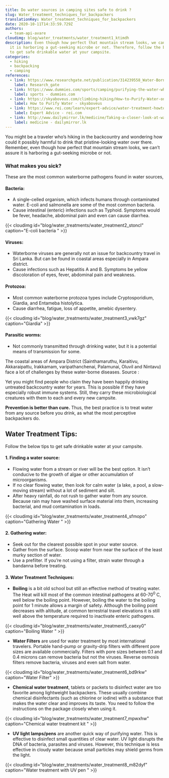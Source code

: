 ```yaml
---
title: Do water sources in camping sites safe to drink ?
slug: Water_treatment_techniques_for_backpackers
translationKey: Water_treatment_techniques_for_backpackers
date: 2020-10-11T14:33:59.729Z
authors:
  - team-api-avare
cloudimg: blog/water_treatments/water_treatment1_ktimdh
description: Even though how perfect that mountain stream looks, we can’t assure
  it is harboring a gut-seeking microbe or not. Therefore, follow the below tips
  to get safe drinkable water at your campsite.
categories:
  - hiking
  - backpacking
  - camping
references:
  - link: https://www.researchgate.net/publication/314239558_Water-Borne_Diseases_and_the_Their_Challenges_in_the_Coastal_of_Ampara_District_in_Sri_Lanka#:~:text=The%20viruses%2C%20bacteria%2C%20parasites%2C,identified%20diseases%20in%20these%20areas.
    label: Research_gate
  - link: https://www.dummies.com/sports/camping/purifying-the-water-while-camping/
    label: sports - dummies.com
  - link: https://skyaboveus.com/climbing-hiking/How-to-Purify-Water-on-a-Camping-or-Backpacking-Trip-Great-for-an-Emergency-too
    label: How to Purify Water - skyaboveus
  - link: https://www.rei.com/learn/expert-advice/water-treatment-howto.html
    label: Expert Advice - rei.com
  - link: http://www.dailymirror.lk/medicine/Taking-a-closer-look-at-waterborne-diseases/308-140607
    label: medicine - dailymirror.lk
---
```

You might be a traveler who’s hiking in the backcountry and wondering how could it possibly harmful to drink that pristine-looking water over there. Remember, even though how perfect that mountain stream looks, we can’t assure it is harboring a gut-seeking microbe or not. 

### What makes you sick?

These are the most common waterborne pathogens found in water sources,

#### **Bacteria:**

* A single-celled organism, which infects humans through contaminated water. E-coli and salmonella are some of the most common bacteria.        
* Cause intestinal (enteric) infections such as Typhoid. Symptoms would be fever, headache, abdominal pain and even can cause diarrhea.

{{< cloudimg id="blog/water_treatments/water_treatment2_stoncl" caption="E-coli bacteria " >}}

#### **Viruses:**

* Waterborne viruses are generally not an issue for backcountry travel in Sri Lanka. But can be found in coastal areas especially in Ampara district.
* Cause infections such as Hepatitis A and B. Symptoms be yellow discoloration of eyes, fever, abdominal pain and weakness.

#### **Protozoa:**

* Most common waterborne protozoa types include Cryptosporidium, Giardia, and Entameba histolytica. 
* Cause diarrhea, fatigue, loss of appetite, amebic dysentery.

{{< cloudimg id="blog/water_treatments/water_treatment3_vwk7gz" caption="Giardia" >}}

#### **Parasitic worms:**

* Not commonly transmitted through drinking water, but it is a potential means of transmission for some.

The coastal areas of Ampara District (Sainthamaruthu, Karaitivu, Akkaraipattu, Irakkamam, varipathanchenai, Palamunai, Oluvil and Nintavu) face a lot of challenges by these water-borne diseases.
Source : 

Yet you might find people who claim they have been happily drinking untreated backcountry water for years. This is possible if they have especially robust immune systems. Still, they carry these microbiological creatures with them to each and every new campsite.

**Prevention is better than cure.** Thus, the best practice is to treat water from any source before you drink, as what the most perceptive backpackers do. 

## Water Treatment Tips:

Follow the below tips to get safe drinkable water at your campsite.

#### **1. Finding a water source:**

* Flowing water from a stream or river will be the best option. It isn’t conducive to the growth of algae or other accumulation of microorganisms.
* If no clear flowing water, then look for calm water (a lake, a pool, a slow-moving stream) without a lot of sediment and silt.
* After heavy rainfall, do not rush to gather water from any source. Because rain may have washed surface material into them, increasing bacterial, and mud contamination in loads.

{{< cloudimg id="blog/water_treatments/water_treatment4_sfmopo" caption="Gathering Water " >}}

#### **2. Gathering water:**

* Seek out for the clearest possible spot in your water source.
* Gather from the surface. Scoop water from near the surface of the least murky section of water.
* Use a prefilter. If you’re not using a filter, strain water through a bandanna before treating.

#### **3.  Water Treatment Techniques:**

* **Boiling** is a bit old school but still an effective method of treating water. The  Heat will kill most of the common intestinal pathogens at 60-70<sup>0 </sup>  C, well below the boiling point. However, boiling the water to the boiling point for 1 minute allows a margin of safety. Although the boiling point decreases with altitude, at common terrestrial travel elevations it is still well above the temperature required to inactivate enteric pathogens.

{{< cloudimg id="blog/water_treatments/water_treatment5_caexy0" caption="Boiling Water " >}}

* **Water Filters** are used for water treatment by most international travelers. Portable hand-pump or gravity-drip filters with different pore sizes are available commercially. Filters with pore sizes between 0.1 and 0.4 microns can remove bacteria but not the viruses. Reverse osmosis filters remove bacteria, viruses and even salt from water.

{{< cloudimg id="blog/water_treatments/water_treatment6_bd9rkw" caption="Water Filter" >}}

* **Chemical water treatment**, tablets or packets to disinfect water are too favorite among lightweight backpackers. These usually combine chemical disinfectants (such as chlorine or iodine) with a substance that makes the water clear and improves its taste. You need to follow the instructions on the package closely when using it.

{{< cloudimg id="blog/water_treatments/water_treatment7_mpwxhw" caption="Chemical water treatment kit   " >}}

* **UV light lamps/pens** are another quick way of purifying water. This is effective to disinfect small quantities of clear water. UV light disrupts the DNA of bacteria, parasites and viruses. However, this technique is less effective in cloudy water because small particles may shield germs from the light.

{{< cloudimg id="blog/water_treatments/water_treatment8_m82dyf" caption="Water treatment with UV pen   " >}}